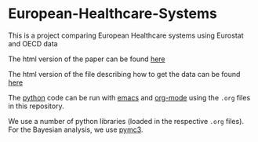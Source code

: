 # European-Healthcare-Systems
This is a project comparing European Healthcare systems using Eurostat and OECD data

The html version of the paper can be found [here](https://janboone.github.io/European-Healthcare-Systems/)

The html version of the file describing how to get the data can be found [here](https://janboone.github.io/European-Healthcare-Systems/getting_data.html)

The [python](https://www.python.org/) code can be run with [emacs](https://www.gnu.org/software/emacs/) and [org-mode](https://orgmode.org/) using the `.org` files in this repository.

We use a number of python libraries (loaded in the respective `.org` files). For the Bayesian analysis, we use [pymc3](https://docs.pymc.io/).
